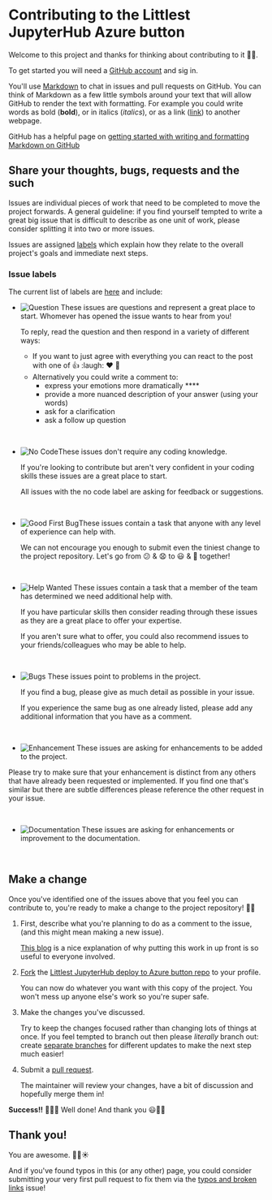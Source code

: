 # Contributing to the Littlest JupyterHub Azure button

Welcome to this project and thanks  for thinking about contributing to it 🙏🏼.

To get started you  will need a [GitHub account](https://github.com/) and sig in. 

You'll use [Markdown](https://daringfireball.net/projects/markdown) to chat in issues and pull requests on GitHub. You can think of Markdown as a few little symbols around your text that will allow GitHub to render the text with formatting. For example you could write words as bold (**bold**), or in italics (*italics*), or as a link ([link](https://https://youtu.be/dQw4w9WgXcQ)) to another webpage.

GitHub has a helpful page on g[etting started with writing and formatting Markdown on GitHub](https://help.github.com/articles/getting-started-with-writing-and-formatting-on-github)

## Share your thoughts, bugs, requests and the such

Issues are individual pieces of work that need to be completed to move the project forwards. A general guideline: if you find yourself tempted to write a great big issue that is difficult to describe as one unit of work, please consider splitting it into two or more issues.

Issues are assigned [labels](https://github.com/trallard/TLJH-azure-button/labels) which explain how they relate to the overall project's goals and immediate next steps.

### Issue labels

The current list  of labels are [here](https://github.com/trallard/TLJH-azure-button/labels) and include:

* ![Question](https://img.shields.io/badge/-question-d876e3.svg) These issues are questions and represent a great place to start. Whomever has opened the issue wants to hear from you!

    To reply, read the question and then respond in a variety of different ways:
    
    * If you want to just agree with everything you can react to the post with one of :+1: :laugh: :heart: :tada:
    * Alternatively you could write a comment to:
      * express your emotions more dramatically ****
      * provide a more nuanced description of your answer (using your words)
      * ask for a clarification
      * ask a follow up question

<br>

* ![No Code](https://img.shields.io/badge/-no%20code-602080.svg)These issues don't require any coding knowledge.
    
    If you're looking to contribute but aren't very confident in your coding skills these issues are a great place to start.
    
    All issues with the no code label are asking for feedback or suggestions.

<br>

* ![Good First Bug](https://img.shields.io/badge/-good%20first%20bug-7057ff.svg)These issues contain a task that anyone with any level of experience can help with.
    
    We can not encourage you enough to submit even the tiniest change to the project repository. Let's go from :confused: & :anguished: to :smiley: & :tada: together!

<br>

* ![Help Wanted](https://img.shields.io/badge/-help%20wanted-01d28e.svg) These issues contain a task that a member of the team has determined we need additional help with.

    If you have particular skills then consider reading through these issues as they are a great place to offer your expertise.
    
    If you aren't sure what to offer, you could also recommend issues to your friends/colleagues who may be able to help.
    
<br>

* ![Bugs](https://img.shields.io/badge/-bugs-fc2929.svg) These issues point to problems in the project.

    If you find a bug, please give as much detail as possible in your issue.
    
    If you experience the same bug as one already listed, please add any additional information that you have as a comment.

<br>

* ![Enhancement](https://img.shields.io/badge/-enhancement-64c4ed.svg) These issues are asking for enhancements to be added to the project.

Please try to make sure that your enhancement is distinct from any others that have already been requested or implemented. If you find one that's similar but there are subtle differences please reference the other request in your issue.

<br>


* ![Documentation](https://img.shields.io/badge/-documentation-ffb5b5.svg) These issues are asking for enhancements or improvement to the documentation.

<br>

## Make a change

Once you've identified one of the issues above that you feel you can contribute to, you're ready to make a change to the project repository! :tada::smiley:

1. First, describe what you're planning to do as a comment to the issue, (and this might mean making a new issue).

     [This blog][link_pushpullblog] is a nice explanation of why putting this work in up front is so useful to everyone involved.
    
2. [Fork][link_fork] the [Littlest JupyterHub deploy to Azure button repo][link_repo] to your profile.

    You can now do whatever you want with this copy of the project. You won't mess up anyone else's work so you're super safe.

3. Make the changes you've discussed.

    Try to keep the changes focused rather than changing lots of things at once. If you feel tempted to branch out then please *literally* branch out: create [separate branches][link_branches] for different updates to make the next step much easier!

4. Submit a [pull request][link_pullrequest].
    
    The maintainer will review your changes, have a bit of discussion and hopefully merge them in!

**Success!!** :balloon::balloon::balloon: Well done! And thank you :smiley::tada::sparkles:


## Thank you!

You are awesome. :purple_heart::sparkles::sunny:

And if you've found typos in this (or any other) page, you could consider submitting your very first pull request to fix them via the [typos and broken links][link_fixingtyposissue] issue!


[link_pushpullblog]: https://www.igvita.com/2011/12/19/dont-push-your-pull-requests/
[link_fork]: https://help.github.com/articles/fork-a-repo/
[link_repo]: https://github.com/trallard/TLJH-azure-button
[link_branches]: https://help.github.com/articles/creating-and-deleting-branches-within-your-repository/
[link_pullrequest]: https://help.github.com/articles/proposing-changes-to-a-project-with-pull-requests/
[link_fixingtyposissue]: https://github.com/trallard/TLJH-azure-button/issues/1
